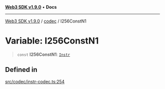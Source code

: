 [**Web3 SDK v1.9.0**](../../../README.md) • **Docs**

***

[Web3 SDK v1.9.0](../../../globals.md) / [codec](../README.md) / I256ConstN1

# Variable: I256ConstN1

> `const` **I256ConstN1**: [`Instr`](../type-aliases/Instr.md)

## Defined in

[src/codec/instr-codec.ts:254](https://github.com/Mystic-Nayy/alephium-web3/blob/ee41f5e0e7d7fb0b155fe62f05b2ac03772895ca/packages/web3/src/codec/instr-codec.ts#L254)
